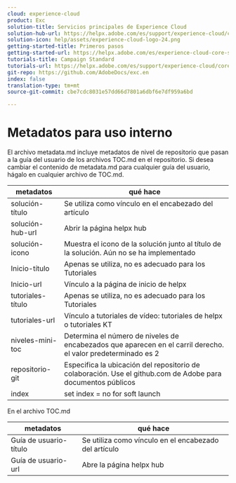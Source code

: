 ```yaml
---
cloud: experience-cloud
product: Exc
solution-title: Servicios principales de Experience Cloud
solution-hub-url: https://helpx.adobe.com/es/support/experience-cloud/core-services.html
solution-icon: help/assets/experience-cloud-logo-24.png
getting-started-title: Primeros pasos
getting-started-url: https://helpx.adobe.com/es/experience-cloud-core-services/get-started.html
tutorials-title: Campaign Standard
tutorials-url: https://helpx.adobe.com/es/support/experience-cloud/core-services.html
git-repo: https://github.com/AdobeDocs/exc.en
index: false
translation-type: tm+mt
source-git-commit: cbe7cdc8031e57dd66d7801a6dbf6e7df959a6bd

---
```



<!-- We need better links for Getting Started and Tutorials. We can do this after we hit stage -->

# Metadatos para uso interno

El archivo metadata.md incluye metadatos de nivel de repositorio que pasan a la guía del usuario de los archivos TOC.md en el repositorio. Si desea cambiar el contenido de metadata.md para cualquier guía del usuario, hágalo en cualquier archivo de TOC.md.

| metadatos | qué hace |
|--- |--- |
| solución-título | Se utiliza como vínculo en el encabezado del artículo |
| solución-hub-url | Abrir la página helpx hub |
| solución-icono | Muestra el icono de la solución junto al título de la solución. Aún no se ha implementado |
| Inicio-título | Apenas se utiliza, no es adecuado para los Tutoriales |
| Inicio-url | Vínculo a la página de inicio de helpx |
| tutoriales-título | Apenas se utiliza, no es adecuado para los Tutoriales |
| tutoriales-url | Vínculo a tutoriales de vídeo: tutoriales de helpx o tutoriales KT |
| niveles-mini-toc | Determina el número de niveles de encabezados que aparecen en el carril derecho. el valor predeterminado es 2 |
| repositorio-git | Especifica la ubicación del repositorio de colaboración. Use el github.com de Adobe para documentos públicos |
| index | set index = no for soft launch |

En el archivo TOC.md

| metadatos | qué hace |
|--- |--- |
| Guía de usuario-título | Se utiliza como vínculo en el encabezado del artículo |
| Guía de usuario-url | Abre la página helpx hub |

